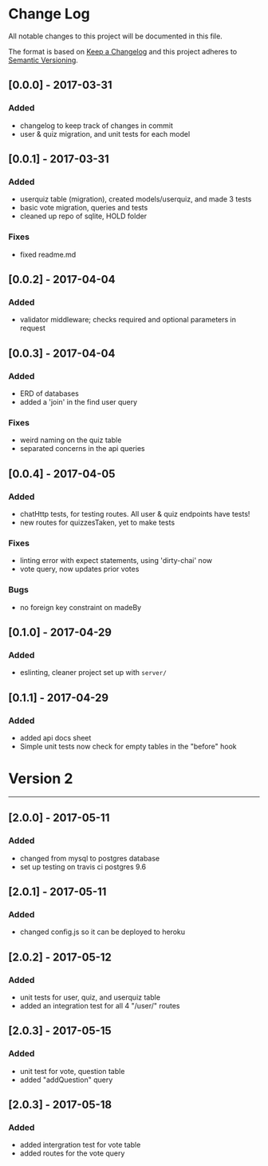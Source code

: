# Change Log
All notable changes to this project will be documented in this file.

The format is based on [Keep a Changelog](http://keepachangelog.com/)
and this project adheres to [Semantic Versioning](http://semver.org/).


## [0.0.0] - 2017-03-31
### Added
- changelog to keep track of changes in commit
- user & quiz migration, and unit tests for each model

## [0.0.1] - 2017-03-31
### Added
- userquiz table (migration), created models/userquiz, and made 3 tests
- basic vote migration, queries and tests
- cleaned up repo of sqlite, HOLD folder
### Fixes
- fixed readme.md

## [0.0.2] - 2017-04-04
### Added
- validator middleware; checks required and optional parameters in request

## [0.0.3] - 2017-04-04
### Added
- ERD of databases
- added a 'join' in the find user query
### Fixes
- weird naming on the quiz table
- separated concerns in the api queries

## [0.0.4] - 2017-04-05
### Added
- chatHttp tests, for testing routes. All user & quiz endpoints have tests!
- new routes for quizzesTaken, yet to make tests
### Fixes
- linting error with expect statements, using 'dirty-chai' now
- vote query, now updates prior votes
### Bugs
- no foreign key constraint on madeBy

## [0.1.0] - 2017-04-29
### Added
- eslinting, cleaner project set up with `server/`

## [0.1.1] - 2017-04-29
### Added
- added api docs sheet
- Simple unit tests now check for empty tables in the "before" hook

# Version 2
--------------
## [2.0.0] - 2017-05-11
### Added
- changed from mysql to postgres database
- set up testing on travis ci postgres 9.6

## [2.0.1] - 2017-05-11
### Added
- changed config.js so it can be deployed to heroku

## [2.0.2] - 2017-05-12
### Added
- unit tests for user, quiz, and userquiz table
- added an integration test for all 4 "/user/" routes

## [2.0.3] - 2017-05-15
### Added
- unit test for vote, question table
- added "addQuestion" query

## [2.0.3] - 2017-05-18
### Added
- added intergration test for vote table
- added routes for the vote query